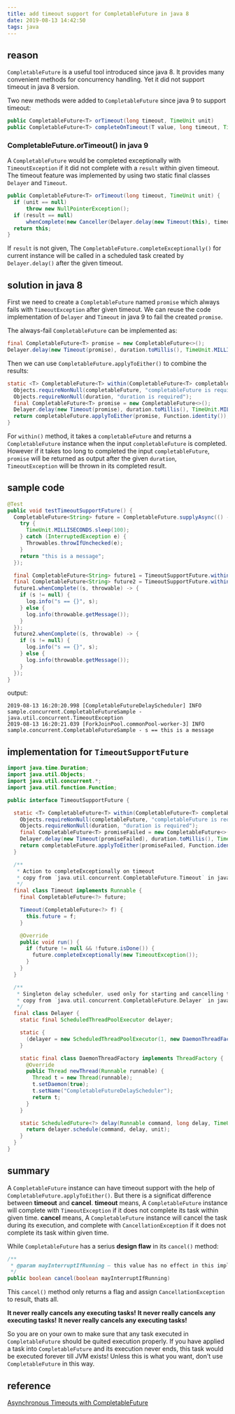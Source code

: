 ```yaml
---
title: add timeout support for CompletableFuture in java 8
date: 2019-08-13 14:42:50
tags: java
---
```


## reason

`CompletableFuture` is a useful tool introduced since java 8.
It provides many convenient methods for concurrency handling.
Yet it did not support timeout in java 8 version.

Two new methods were added to `CompletableFuture` since java 9 to support timeout:

```java
public CompletableFuture<T> orTimeout(long timeout, TimeUnit unit)
public CompletableFuture<T> completeOnTimeout(T value, long timeout, TimeUnit unit)
```


### CompletableFuture.orTimeout() in java 9

A `CompletableFuture` would be completed exceptionally with `TimeoutException` if it did not complete with a `result` within given timeout.
The timeout feature was implemented by using two static final classes `Delayer` and `Timeout`.

```java
public CompletableFuture<T> orTimeout(long timeout, TimeUnit unit) {
  if (unit == null)
      throw new NullPointerException();
  if (result == null)
      whenComplete(new Canceller(Delayer.delay(new Timeout(this), timeout, unit)));
  return this;
}
```

If `result` is not given, The `CompletableFuture.completeExceptionally()` for current instance will be called in a scheduled task created by `Delayer.delay()` after the given timeout.

## solution in java 8

First we need to create a `CompletableFuture` named `promise` which always fails with `TimeoutException` after given timeout.
We can reuse the code implementation of `Delayer` and `Timeout` in java 9 to fail the created `promise`.

The always-fail `CompletableFuture` can be implemented as:
```java
final CompletableFuture<T> promise = new CompletableFuture<>();
Delayer.delay(new Timeout(promise), duration.toMillis(), TimeUnit.MILLISECONDS);
```

Then we can use `CompletableFuture.applyToEither()` to combine the results:
```java
static <T> CompletableFuture<T> within(CompletableFuture<T> completableFuture, Duration duration) {
  Objects.requireNonNull(completableFuture, "completableFuture is required");
  Objects.requireNonNull(duration, "duration is required");
  final CompletableFuture<T> promise = new CompletableFuture<>();
  Delayer.delay(new Timeout(promise), duration.toMillis(), TimeUnit.MILLISECONDS);
  return completableFuture.applyToEither(promise, Function.identity());
}
```

For `within()` method, it takes a `completableFuture` and returns a `CompletableFuture` instance when the input `completableFuture` is completed. However if it takes too long to completed the input `completableFuture`, `promise` will be returned as output after the given `duration`,
`TimeoutException` will be thrown in its completed result.

## sample code

```java
@Test
public void testTimeoutSupportFuture() {
  CompletableFuture<String> future = CompletableFuture.supplyAsync(() -> {
    try {
      TimeUnit.MILLISECONDS.sleep(100);
    } catch (InterruptedException e) {
      Throwables.throwIfUnchecked(e);
    }
    return "this is a message";
  });

  final CompletableFuture<String> future1 = TimeoutSupportFuture.within(future, Duration.ofMillis(50));
  final CompletableFuture<String> future2 = TimeoutSupportFuture.within(future, Duration.ofMillis(200));
  future1.whenComplete((s, throwable) -> {
    if (s != null) {
      log.info("s == {}", s);
    } else {
      log.info(throwable.getMessage());
    }
  });
  future2.whenComplete((s, throwable) -> {
    if (s != null) {
      log.info("s == {}", s);
    } else {
      log.info(throwable.getMessage());
    }
  });
}
```

output:
```
2019-08-13 16:20:20.998 [CompletableFutureDelayScheduler] INFO  sample.concurrent.CompletableFutureSample - java.util.concurrent.TimeoutException
2019-08-13 16:20:21.039 [ForkJoinPool.commonPool-worker-3] INFO  sample.concurrent.CompletableFutureSample - s == this is a message
```



## implementation for `TimeoutSupportFuture`


```java
import java.time.Duration;
import java.util.Objects;
import java.util.concurrent.*;
import java.util.function.Function;

public interface TimeoutSupportFuture {

  static <T> CompletableFuture<T> within(CompletableFuture<T> completableFuture, Duration duration) {
    Objects.requireNonNull(completableFuture, "completableFuture is required");
    Objects.requireNonNull(duration, "duration is required");
    final CompletableFuture<T> promiseFailed = new CompletableFuture<>();
    Delayer.delay(new Timeout(promiseFailed), duration.toMillis(), TimeUnit.MILLISECONDS);
    return completableFuture.applyToEither(promiseFailed, Function.identity());
  }

  /**
   * Action to completeExceptionally on timeout
   * copy from `java.util.concurrent.CompletableFuture.Timeout` in java 9 JDK
   */
  final class Timeout implements Runnable {
    final CompletableFuture<?> future;

    Timeout(CompletableFuture<?> f) {
      this.future = f;
    }

    @Override
    public void run() {
      if (future != null && !future.isDone()) {
        future.completeExceptionally(new TimeoutException());
      }
    }
  }

  /**
   * Singleton delay scheduler, used only for starting and cancelling tasks.
   * copy from `java.util.concurrent.CompletableFuture.Delayer` in java 9 JDK
   */
  final class Delayer {
    static final ScheduledThreadPoolExecutor delayer;

    static {
      (delayer = new ScheduledThreadPoolExecutor(1, new DaemonThreadFactory())).setRemoveOnCancelPolicy(true);
    }

    static final class DaemonThreadFactory implements ThreadFactory {
      @Override
      public Thread newThread(Runnable runnable) {
        Thread t = new Thread(runnable);
        t.setDaemon(true);
        t.setName("CompletableFutureDelayScheduler");
        return t;
      }
    }

    static ScheduledFuture<?> delay(Runnable command, long delay, TimeUnit unit) {
      return delayer.schedule(command, delay, unit);
    }
  }
}
```

## summary

A `CompletableFuture` instance can have timeout support with the help of `CompletableFuture.applyToEither()`.
But there is a significat difference between **timeout** and **cancel**.
**timeout** means, A `CompletableFuture` instance will complete with `TimeoutException` if it does not complete its task within given time.
**cancel** means, A `CompletableFuture` instance will cancel the task during its execution, and complete with `CancellationException` if it does not complete its task within given time.

While `CompletableFuture` has a serius **design flaw** in its `cancel()` method:

```java
/**
 * @param mayInterruptIfRunning – this value has no effect in this implementation because interrupts are not used to control processing
 */
public boolean cancel(boolean mayInterruptIfRunning)
```
This `cancel()` method only returns a flag and assign `CancellationException` to result, thats all.

**It never really cancels any executing tasks!**
**It never really cancels any executing tasks!**
**It never really cancels any executing tasks!**

So you are on your own to make sure that any task executed in `CompletableFuture` should be quited execution properly.
If you have applied a task into `CompletableFuture` and its execution never ends, this task would be executed forever till JVM exists!
Unless this is what you want, don't use `CompletableFuture` in this way.


## reference

[Asynchronous Timeouts with CompletableFuture](https://dzone.com/articles/asynchronous-timeouts)
